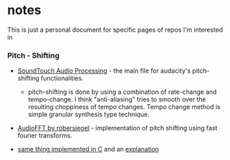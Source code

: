 # notes
This is just a personal document for specific pages of repos I'm interested in


### Pitch - Shifting

* [SoundTouch Audio Processing](https://gitlab.com/soundtouch/soundtouch/-/blob/master/include/SoundTouch.h) - the main file for audacity's pitch-shifting functionalities.
  - pitch-shifting is done by using a combination of rate-change and tempo-change. I think "anti-aliasing" tries to smooth over the resulting choppiness of tempo changes. Tempo change method is simple granular synthesis type technique.

* [AudioFFT by robersiegel](https://github.com/robertsiegel/AudioFFT) - implementation of pitch shifting using fast fourier transforms.
* [same thing implemented in C](https://sites.google.com/site/mikescoderama/pitch-shifting) and an [explanation](http://blogs.zynaptiq.com/bernsee/pitch-shifting-using-the-ft/)
